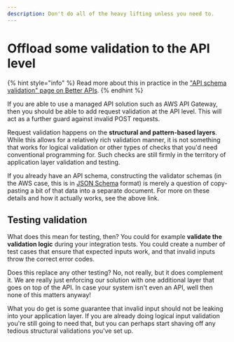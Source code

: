 ```yaml
---
description: Don't do all of the heavy lifting unless you need to.
---
```


# Offload some validation to the API level

{% hint style="info" %}
Read more about this in practice in the ["API schema validation" page on Better APIs](https://betterapis.mikaelvesavuori.se/stability/api-schema-validation).
{% endhint %}

If you are able to use a managed API solution such as AWS API Gateway, then you should be able to add request validation at the API level. This will act as a further guard against invalid POST requests.

Request validation happens on the **structural and pattern-based layers**. While this allows for a relatively rich validation manner, it is not something that works for logical validation or other types of checks that you'd need conventional programming for. Such checks are still firmly in the territory of application layer validation and testing.

If you already have an API schema, constructing the validator schemas (in the AWS case, this is in [JSON Schema](https://json-schema.org) format) is merely a question of copy-pasting a bit of that data into a separate document. For more on these details and how it actually works, see the above link.

## Testing validation

What does this mean for testing, then? You could for example **validate the validation logic** during your integration tests. You could create a number of test cases that ensure that expected inputs work, and that invalid inputs throw the correct error codes.

Does this replace any other testing? No, not really, but it does complement it. We are really just enforcing our solution with one additional layer that goes on top of the API. In case your system isn't even an API, well then none of this matters anyway!

What you do get is some guarantee that invalid input should not be leaking into your application layer. If you are already doing logical input validation you're still going to need that, but you can perhaps start shaving off any tedious structural validations you've set up.
